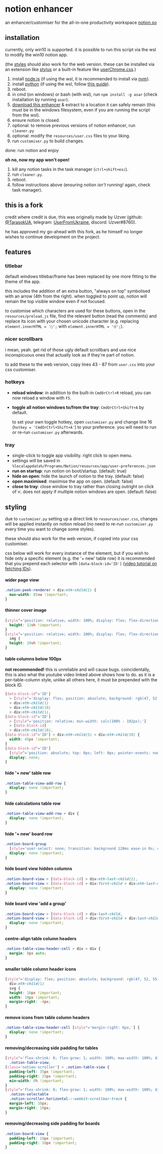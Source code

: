 # notion enhancer

an enhancer/customiser for the all-in-one productivity workspace [notion.so](https://www.notion.so/)

## installation

currently, only win10 is supported. it is possible to run this script via the wsl to modify the win10 notion app.

(the [styles](#styling) should also work for the web version.
these can be installed via an extension like [stylus](https://chrome.google.com/webstore/detail/stylus/clngdbkpkpeebahjckkjfobafhncgmne?hl=en)
or a built-in feature like [userChrome.css](https://www.userchrome.org/).)

1. install [node.js](https://nodejs.org/en/) (if using the wsl, it is recommended to install via [nvm](https://github.com/nvm-sh/nvm#install--update-script)).
2. install [python](https://www.python.org/) (if using the wsl, follow [this guide](https://docs.python-guide.org/starting/install3/linux/)).
3. reboot.
4. in cmd (on windows) or bash (with wsl), run `npm install -g asar` (check installation by running `asar`).
5. [download this enhancer](https://github.com/dragonwocky/notion-enhancer/archive/master.zip) & extract to a location it can safely remain (this must be in the windows filesystem,
   even if you are running the script from the wsl).
6. ensure notion is closed.
7. optional: to remove previous versions of notion enhancer, run `cleaner.py`
8. optional: modify the `resources/user.css` files to your liking.
9. run `customiser.py` to build changes.

done: run notion and enjoy

**oh no, now my app won't open!**

1. kill any notion tasks in the task manager (`ctrl+shift+esc`).
2. run `cleaner.py`.
3. reboot.
4. follow instructions above (ensuring notion _isn't_ running! again, check task manager).

## this is a fork

credit where credit is due, this was originally made by Uzver (github: [@TarasokUA](https://github.com/TarasokUA),
telegram: [UserFromUkraine](https://t.me/UserFromUkraine), discord: Uzver#8760).

he has approved my go-ahead with this fork, as he himself no longer wishes to continue development on the project.

## features

### titlebar

default windows titlebar/frame has been replaced by one more fitting to the theme of the app.

this includes the addition of an extra button, "always on top"
symbolised with an arrow (4th from the right). when toggled to point up,
notion will remain the top visible window even if not focused.

to customise which characters are used for these buttons, open in the `resources/preload.js` file,
find the relevant button (read the comments) and replace its icon with your chosen unicode character (e.g.
replacing `element.innerHTML = '▢';` with `element.innerHTML = '🙄';`).

### nicer scrollbars

i mean, yeah. get rid of those ugly default scrollbars and use nice inconspicuous
ones that actually look as if they're part of notion.

to add these to the web version, copy lines 43 - 87 from `user.css` into your css customiser.

### hotkeys

- **reload window**: in addition to the built-in `CmdOrCtrl+R` reload,
  you can now reload a window with `F5`.
- **toggle all notion windows to/from the tray**: `CmdOrCtrl+Shift+A` by default.

  to set your own toggle hotkey, open `customiser.py` and change line 16 (`hotkey = 'CmdOrCtrl+Shift+A'`)
  to your preference. you will need to run or re-run `customiser.py` afterwards.

### tray

- single-click to toggle app visibility. right click to open menu.
- settings will be saved in `%localappdata%/Programs/Notion/resources/app/user-preferences.json`
- **run on startup**: run notion on boot/startup. (default: true)
- **hide on open**: hide the launch of notion to the tray. (default: false)
- **open maximised**: maximise the app on open. (default: false)
- **close to tray**: close window to tray rather than closing outright
  on click of `⨉`. does not apply if multiple notion windows are open. (default: false)

## styling

due to `customiser.py` setting up a direct link to `resources/user.css`,
changes will be applied instantly on notion reload
(no need to re-run `customiser.py` every time you want to change some styles).

these should also work for the web version, if copied into your css customiser.

css below will work for every instance of the element, but if you wish to hide only a specific element
(e.g. the '+ new' table row) it is recommended that you prepend each selector with `[data-block-id='ID']` ([video tutorial on fetching IDs](https://www.youtube.com/watch?v=6V7eqShm_4w)).

#### wider page view

```css
.notion-peek-renderer > div:nth-child(2) {
  max-width: 85vw !important;
}
```

#### thinner cover image

```css
[style^='position: relative; width: 100%; display: flex; flex-direction: column; align-items: center; height: 30vh;'] {
  height: 12vh !important;
}
[style^='position: relative; width: 100%; display: flex; flex-direction: column; align-items: center; height: 30vh;']
  img {
  height: 20vh !important;
}
```

#### table columns below 100px

**not recommended!** this is unreliable and will cause bugs.
coincidentally, this is also what the youtube video linked above shows how to do.
as it is a per-table-column style, unlike all others here, it must be prepended with the block ID.

```css
[data-block-id^='ID']
  > [style^='display: flex; position: absolute; background: rgb(47, 52, 55); z-index: 82; height: 33px; color: rgba(255, 255, 255, 0.6);']
  > div:nth-child(1)
  > div:nth-child(10)
  > div:nth-child(1),
[data-block-id^='ID']
  > [style^='position: relative; min-width: calc(100% - 192px);']
  > [data-block-id]
  > div:nth-child(10),
[data-block-id^='ID'] > div:nth-child(5) > div:nth-child(10) {
  width: 45px !important;
}
[data-block-id^='ID']
  [style^='position: absolute; top: 0px; left: 0px; pointer-events: none;']:not(.notion-presence-container) {
  display: none;
}
```

#### hide '+ new' table row

```css
.notion-table-view-add-row {
  display: none !important;
}
```

#### hide calculations table row

```css
.notion-table-view-add-row + div {
  display: none !important;
}
```

#### hide '+ new' board row

```css
.notion-board-group
  [style='user-select: none; transition: background 120ms ease-in 0s; cursor: pointer; display: inline-flex; align-items: center; flex-shrink: 0; white-space: nowrap; height: 32px; border-radius: 3px; font-size: 14px; line-height: 1.2; min-width: 0px; padding-left: 6px; padding-right: 8px; color: rgba(255, 255, 255, 0.4); width: 100%;'] {
  display: none !important;
}
```

#### hide board view hidden columns

```css
.notion-board-view > [data-block-id] > div:nth-last-child(2),
.notion-board-view > [data-block-id] > div:first-child > div:nth-last-child(2) {
  display: none !important;
}
```

#### hide board view 'add a group'

```css
.notion-board-view > [data-block-id] > div:last-child,
.notion-board-view > [data-block-id] > div:first-child > div:last-child {
  display: none !important;
}
```

#### centre-align table column headers

```css
.notion-table-view-header-cell > div > div {
  margin: 0px auto;
}
```

#### smaller table column header icons

```css
[style^='display: flex; position: absolute; background: rgb(47, 52, 55); z-index: 82; height: 33px; color: rgba(255, 255, 255, 0.6);']
  div:nth-child(1)
  svg {
  height: 10px !important;
  width: 10px !important;
  margin-right: -4px;
}
```

#### remove icons from table column headers

```css
.notion-table-view-header-cell [style^='margin-right: 6px;'] {
  display: none !important;
}
```

#### removing/decreasing side padding for tables

```css
[style^='flex-shrink: 0; flex-grow: 1; width: 100%; max-width: 100%; display: flex; align-items: center; flex-direction: column; font-size: 16px; color: rgba(255, 255, 255, 0.9); padding: 0px 96px 30vh;']
  .notion-table-view,
[class='notion-scroller'] > .notion-table-view {
  padding-left: 35px !important;
  padding-right: 15px !important;
  min-width: 0% !important;
}
[style^='flex-shrink: 0; flex-grow: 1; width: 100%; max-width: 100%; display: flex; align-items: center; flex-direction: column; font-size: 16px; color: rgba(255, 255, 255, 0.9); padding: 0px 96px 30vh;']
  .notion-selectable
  .notion-scroller.horizontal::-webkit-scrollbar-track {
  margin-left: 10px;
  margin-right: 10px;
}
```

#### removing/decreasing side padding for boards

```css
.notion-board-view {
  padding-left: 10px !important;
  padding-right: 10px !important;
}
```
